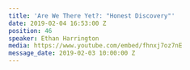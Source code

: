 ```yaml
---
title: 'Are We There Yet?: "Honest Discovery"'
date: 2019-02-04 16:53:00 Z
position: 46
speaker: Ethan Harrington
media: https://www.youtube.com/embed/fhnxj7oz7nE
message_date: 2019-02-03 10:00:00 Z
---
```


